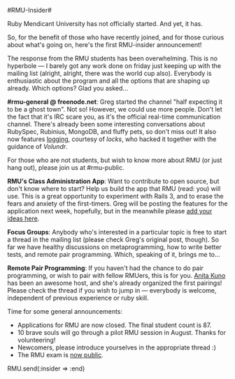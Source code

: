 #RMU-Insider#

Ruby Mendicant University has not officially started. And yet, it has.

So, for the benefit of those who have recently joined, and for those curious about what's going on, here's the first RMU-insider announcement!

The response from the RMU students has been overwhelming. This is no hyperbole — I barely got any work done on friday just keeping up with the mailing list (alright, alright, there was the world cup also). Everybody is enthusiastic about the program and all the options that are shaping up already. Which options? Glad you asked...

**#rmu-general @ freenode.net**: Greg started the channel "half expecting it to be a ghost town". Not so! However, we could use more people. Don't let the fact that it's IRC scare you, as it's the official real-time communication channel. There's already been some interesting conversations about RubySpec, Rubinius, MongoDB, and fluffy pets, so don't miss out! It also now features [logging](http://rmulog.heroku.com), courtesy of *locks*, who hacked it together with the guidance of *Volundr*.

For those who are not students, but wish to know more about RMU (or just hang out), please join us at #rmu-public.

**RMU's Class Administration App**: Want to contribute to open source, but don't know where to start? Help us build the app that RMU (read: you) will use. This is a great opportunity to experiment with Rails 3, and to erase the fears and anxiety of the first-timers. Greg will be posting the features for the application next week, hopefully, but in the meanwhile please [add your ideas here](http://groups.google.com/group/ruby-mendicant-university----general/web/rmu-app-features).

**Focus Groups**: Anybody who's interested in a particular topic is free to start a thread in the mailing list (please check Greg's original post, though). So far we have healthy discussions on metaprogramming, how to write better tests, and remote pair programming. Which, speaking of it, brings me to...

**Remote Pair Programming**: If you haven't had the chance to do pair programming, or wish to pair with fellow RMUers, this is for you. [Anita Kuno](http://twitter.com/anteaya) has been an awesome host, and she's already organized the first pairings! Please check the thread if you wish to jump in — everybody is welcome, independent of previous experience or ruby skill.


Time for some general announcements:

* Applications for RMU are now closed. The final student count is 87.
* 10 brave souls will go through a pilot RMU session in August. Thanks for volunteering!
* Newcomers, please introduce yourselves in the appropriate thread :)
* The RMU exam is [now public](http://rubymendicant.com/exam.zip).


RMU.send(:insider => :end)
